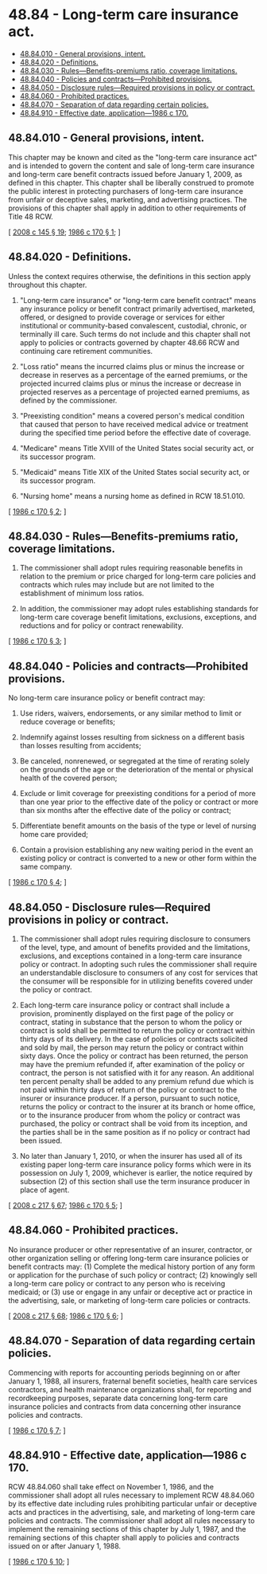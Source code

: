 # 48.84 - Long-term care insurance act.
* [48.84.010 - General provisions, intent.](#4884010---general-provisions-intent)
* [48.84.020 - Definitions.](#4884020---definitions)
* [48.84.030 - Rules—Benefits-premiums ratio, coverage limitations.](#4884030---rulesbenefits-premiums-ratio-coverage-limitations)
* [48.84.040 - Policies and contracts—Prohibited provisions.](#4884040---policies-and-contractsprohibited-provisions)
* [48.84.050 - Disclosure rules—Required provisions in policy or contract.](#4884050---disclosure-rulesrequired-provisions-in-policy-or-contract)
* [48.84.060 - Prohibited practices.](#4884060---prohibited-practices)
* [48.84.070 - Separation of data regarding certain policies.](#4884070---separation-of-data-regarding-certain-policies)
* [48.84.910 - Effective date, application—1986 c 170.](#4884910---effective-date-application1986-c-170)
## 48.84.010 - General provisions, intent.
This chapter may be known and cited as the "long-term care insurance act" and is intended to govern the content and sale of long-term care insurance and long-term care benefit contracts issued before January 1, 2009, as defined in this chapter. This chapter shall be liberally construed to promote the public interest in protecting purchasers of long-term care insurance from unfair or deceptive sales, marketing, and advertising practices. The provisions of this chapter shall apply in addition to other requirements of Title 48 RCW.

\[ [2008 c 145 § 19](https://lawfilesext.leg.wa.gov/biennium/2007-08/Pdf/Bills/Session%20Laws/House/2666-S.SL.pdf?cite=2008%20c%20145%20§%2019); [1986 c 170 § 1](https://leg.wa.gov/CodeReviser/documents/sessionlaw/1986c170.pdf?cite=1986%20c%20170%20§%201); \]

## 48.84.020 - Definitions.
Unless the context requires otherwise, the definitions in this section apply throughout this chapter.

1. "Long-term care insurance" or "long-term care benefit contract" means any insurance policy or benefit contract primarily advertised, marketed, offered, or designed to provide coverage or services for either institutional or community-based convalescent, custodial, chronic, or terminally ill care. Such terms do not include and this chapter shall not apply to policies or contracts governed by chapter 48.66 RCW and continuing care retirement communities.

2. "Loss ratio" means the incurred claims plus or minus the increase or decrease in reserves as a percentage of the earned premiums, or the projected incurred claims plus or minus the increase or decrease in projected reserves as a percentage of projected earned premiums, as defined by the commissioner.

3. "Preexisting condition" means a covered person's medical condition that caused that person to have received medical advice or treatment during the specified time period before the effective date of coverage.

4. "Medicare" means Title XVIII of the United States social security act, or its successor program.

5. "Medicaid" means Title XIX of the United States social security act, or its successor program.

6. "Nursing home" means a nursing home as defined in RCW 18.51.010.

\[ [1986 c 170 § 2](https://leg.wa.gov/CodeReviser/documents/sessionlaw/1986c170.pdf?cite=1986%20c%20170%20§%202); \]

## 48.84.030 - Rules—Benefits-premiums ratio, coverage limitations.
1. The commissioner shall adopt rules requiring reasonable benefits in relation to the premium or price charged for long-term care policies and contracts which rules may include but are not limited to the establishment of minimum loss ratios.

2. In addition, the commissioner may adopt rules establishing standards for long-term care coverage benefit limitations, exclusions, exceptions, and reductions and for policy or contract renewability.

\[ [1986 c 170 § 3](https://leg.wa.gov/CodeReviser/documents/sessionlaw/1986c170.pdf?cite=1986%20c%20170%20§%203); \]

## 48.84.040 - Policies and contracts—Prohibited provisions.
No long-term care insurance policy or benefit contract may:

1. Use riders, waivers, endorsements, or any similar method to limit or reduce coverage or benefits;

2. Indemnify against losses resulting from sickness on a different basis than losses resulting from accidents;

3. Be canceled, nonrenewed, or segregated at the time of rerating solely on the grounds of the age or the deterioration of the mental or physical health of the covered person;

4. Exclude or limit coverage for preexisting conditions for a period of more than one year prior to the effective date of the policy or contract or more than six months after the effective date of the policy or contract;

5. Differentiate benefit amounts on the basis of the type or level of nursing home care provided;

6. Contain a provision establishing any new waiting period in the event an existing policy or contract is converted to a new or other form within the same company.

\[ [1986 c 170 § 4](https://leg.wa.gov/CodeReviser/documents/sessionlaw/1986c170.pdf?cite=1986%20c%20170%20§%204); \]

## 48.84.050 - Disclosure rules—Required provisions in policy or contract.
1. The commissioner shall adopt rules requiring disclosure to consumers of the level, type, and amount of benefits provided and the limitations, exclusions, and exceptions contained in a long-term care insurance policy or contract. In adopting such rules the commissioner shall require an understandable disclosure to consumers of any cost for services that the consumer will be responsible for in utilizing benefits covered under the policy or contract.

2. Each long-term care insurance policy or contract shall include a provision, prominently displayed on the first page of the policy or contract, stating in substance that the person to whom the policy or contract is sold shall be permitted to return the policy or contract within thirty days of its delivery. In the case of policies or contracts solicited and sold by mail, the person may return the policy or contract within sixty days. Once the policy or contract has been returned, the person may have the premium refunded if, after examination of the policy or contract, the person is not satisfied with it for any reason. An additional ten percent penalty shall be added to any premium refund due which is not paid within thirty days of return of the policy or contract to the insurer or insurance producer. If a person, pursuant to such notice, returns the policy or contract to the insurer at its branch or home office, or to the insurance producer from whom the policy or contract was purchased, the policy or contract shall be void from its inception, and the parties shall be in the same position as if no policy or contract had been issued.

3. No later than January 1, 2010, or when the insurer has used all of its existing paper long-term care insurance policy forms which were in its possession on July 1, 2009, whichever is earlier, the notice required by subsection (2) of this section shall use the term insurance producer in place of agent.

\[ [2008 c 217 § 67](https://lawfilesext.leg.wa.gov/biennium/2007-08/Pdf/Bills/Session%20Laws/Senate/6591.SL.pdf?cite=2008%20c%20217%20§%2067); [1986 c 170 § 5](https://leg.wa.gov/CodeReviser/documents/sessionlaw/1986c170.pdf?cite=1986%20c%20170%20§%205); \]

## 48.84.060 - Prohibited practices.
No insurance producer or other representative of an insurer, contractor, or other organization selling or offering long-term care insurance policies or benefit contracts may: (1) Complete the medical history portion of any form or application for the purchase of such policy or contract; (2) knowingly sell a long-term care policy or contract to any person who is receiving medicaid; or (3) use or engage in any unfair or deceptive act or practice in the advertising, sale, or marketing of long-term care policies or contracts.

\[ [2008 c 217 § 68](https://lawfilesext.leg.wa.gov/biennium/2007-08/Pdf/Bills/Session%20Laws/Senate/6591.SL.pdf?cite=2008%20c%20217%20§%2068); [1986 c 170 § 6](https://leg.wa.gov/CodeReviser/documents/sessionlaw/1986c170.pdf?cite=1986%20c%20170%20§%206); \]

## 48.84.070 - Separation of data regarding certain policies.
Commencing with reports for accounting periods beginning on or after January 1, 1988, all insurers, fraternal benefit societies, health care services contractors, and health maintenance organizations shall, for reporting and recordkeeping purposes, separate data concerning long-term care insurance policies and contracts from data concerning other insurance policies and contracts.

\[ [1986 c 170 § 7](https://leg.wa.gov/CodeReviser/documents/sessionlaw/1986c170.pdf?cite=1986%20c%20170%20§%207); \]

## 48.84.910 - Effective date, application—1986 c 170.
RCW 48.84.060 shall take effect on November 1, 1986, and the commissioner shall adopt all rules necessary to implement RCW 48.84.060 by its effective date including rules prohibiting particular unfair or deceptive acts and practices in the advertising, sale, and marketing of long-term care policies and contracts. The commissioner shall adopt all rules necessary to implement the remaining sections of this chapter by July 1, 1987, and the remaining sections of this chapter shall apply to policies and contracts issued on or after January 1, 1988.

\[ [1986 c 170 § 10](https://leg.wa.gov/CodeReviser/documents/sessionlaw/1986c170.pdf?cite=1986%20c%20170%20§%2010); \]

